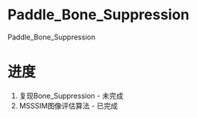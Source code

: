 # Paddle_Bone_Suppression
Paddle_Bone_Suppression

# 进度
1. 复现Bone_Suppression - 未完成
2. MSSSIM图像评估算法 - 已完成
